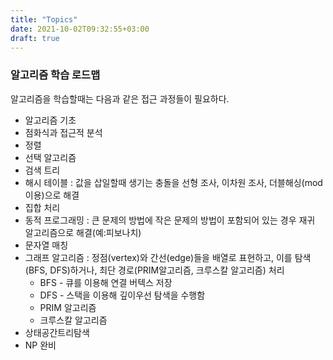 ```yaml
---
title: "Topics"
date: 2021-10-02T09:32:55+03:00
draft: true
---
```


### 알고리즘 학습 로드맵

알고리즘을 학습할때는 다음과 같은 접근 과정들이 필요하다.

- 알고리즘 기초
- 점화식과 접근적 분석
- 정렬
- 선택 알고리즘
- 검색 트리
- 해시 테이블 : 값을 삽일할때 생기는 충돌을 선형 조사, 이차원 조사, 더블해싱(mod이용)으로 해결
- 집합 처리
- 동적 프로그래밍 : 큰 문제의 방법에 작은 문제의 방법이 포함되어 있는 경우 재귀 알고리즘으로 해결(예:피보나치)
- 문자열 매칭
- 그래프 알고리즘 : 정점(vertex)와 간선(edge)들을 배열로 표현하고, 이를 탐색(BFS, DFS)하거나, 최단 경로(PRIM알고리즘, 크루스칼 알고리즘) 처리
  - BFS - 큐를 이용해 연결 버텍스 저장
  - DFS - 스택을 이용해 깊이우선 탐색을 수행함
  - PRIM 알고리즘
  - 크루스칼 알고리즘
- 상태공간트리탐색
- NP 완비

